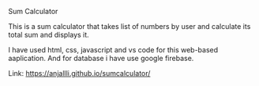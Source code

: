 Sum Calculator

This is a sum calculator that takes list of numbers by user and calculate its total sum and displays it.

I have used html, css, javascript and vs code for this web-based aaplication. And for database i have use google firebase.

Link: https://anjallli.github.io/sumcalculator/
